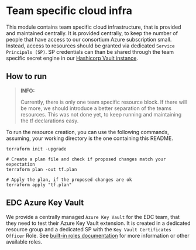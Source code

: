 # Team specific cloud infra

This module contains team specific cloud infrastructure, that is provided and maintained centrally.
It is provided centrally, to keep the number of people that have access to our consortium Azure subscription small.
Instead, access to resources should be granted via dedicated `Service Principals (SP)`. SP credentials can than
be shared through the team specific secret engine in our [Hashicorp Vault instance](https://vault.demo.catena-x.net/).

## How to run

> __INFO:__
> 
> Currently, there is only one team specific resource block. If there will be more, we should introduce a better separation
> of the teams resources. This was not done yet, to keep running and maintaining the tf declarations easy.

To run the resource creation, you can use the following commands, assuming, your working directory is the one containing this README.

```shell
terraform init -upgrade

# Create a plan file and check if proposed changes match your expectation
terraform plan -out tf.plan

# Apply the plan, if the proposed changes are ok
terraform apply "tf.plan"
```

## EDC Azure Key Vault

We provide a centrally managed `Azure Key Vault` for the EDC team, that they need to test their Azure Key Vault extension.
It is created in a dedicated resource group and a dedicated SP with the `Key Vault Certificates Officer` Role.
See [built-in roles documentation](https://learn.microsoft.com/en-us/azure/role-based-access-control/built-in-roles#key-vault-certificates-officer)
for more information or other available roles.
